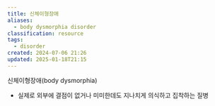 ```yaml
---
title: 신체이형장애
aliases:
  - body dysmorphia disorder
classification: resource
tags:
  - disorder
created: 2024-07-06 21:26
updated: 2025-01-18T21:15
---
```

신체이형장애(body dysmorphia)
- 실제로 외부에 결점이 없거나 미미한데도 지나치게 의식하고 집착하는 질병
